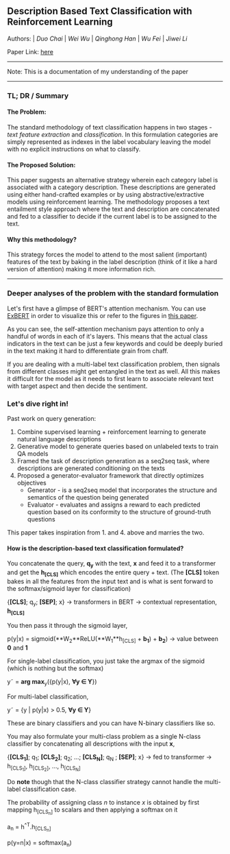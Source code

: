 ## Description Based Text Classification with Reinforcement Learning

Authors: | _Duo Chai_ | _Wei Wu_ | _Qinghong Han_ | _Wu Fei_ | _Jiwei Li_

Paper Link: [here](https://arxiv.org/abs/2002.03067)

* * *

Note: This is a documentation of my understanding of the paper

* * *

### TL; DR / Summary

#### The Problem:

The standard methodology of text classification happens in two stages - _text feature extraction_ and _classification_. In this formulation categories are simply represented as indexes in the label vocabulary leaving the model with no explicit instructions on what to classify.

#### The Proposed Solution:

This paper suggests an alternative strategy wherein each category label is associated with a category description. These descriptions are generated using either hand-crafted examples or by using abstractive/extractive models using reinforcement learning. The methodology proposes a text entailment style approach where the text and description are concatenated and fed to a classifier to decide if the current label is to be assigned to the text.

#### Why this methodology?

This strategy forces the model to attend to the most salient (important) features of the text by baking in the label description (think of it like a hard version of attention) making it more information rich.

* * *

### Deeper analyses of the problem with the standard formulation

Let's first have a glimpse of BERT's attention mechanism. You can use [ExBERT](https://exbert.net/exBERT.html?model=bert-base-cased&modelKind=bidirectional&sentence=The%20girl%20ran%20to%20a%20local%20pub%20to%20escape%20the%20din%20of%20her%20city.&corpus=woz&layer=0&heads=..0,1,2,3,4,5,6,7,8,9,10,11&threshold=0.7&tokenInd=null&tokenSide=null&maskInds=..9&metaMatch=pos&metaMax=pos&displayInspector=null&offsetIdxs=..-1,0,1&hideClsSep=true) in order to visualize this or refer to the figures in [this paper](https://www-nlp.stanford.edu/pubs/clark2019what.pdf).

As you can see, the self-attention mechanism pays attention to only a handful of words in each of it's layers. This means that the actual class indicators in the text can be just a few keywords and could be deeply buried in the text making it hard to differentiate grain from chaff.

If you are dealing with a multi-label text classification problem, then signals from different classes might get entangled in the text as well. All this makes it difficult for the model as it needs to first learn to associate relevant text with target aspect and then decide the sentiment.

### Let's dive right in!

Past work on query generation:
1. Combine supervised learning + reinforcement learning to generate natural language descriptions
2. Generative model to generate queries based on unlabeled texts to train QA models
3. Framed the task of description generation as a seq2seq task, where descriptions are generated conditioning on the texts
4. Proposed a generator-evaluator framework that directly optimizes objectives
    - Generator - is a seq2seq model that incorporates the structure and semantics of the question being generated
    - Evaluator - evaluates and assigns a reward to each predicted question based on its conformity to the structure of ground-truth questions

This paper takes inspiration from 1. and 4. above and marries the two.

#### How is the description-based text classification formulated?

You concatenate the query, **q<sub>y</sub>** with the text, **x** and feed it to a transformer and get the **h<sub>[CLS]</sub>** which encodes the entire query + text. (The **[CLS]** token bakes in all the features from the input text and is what is sent forward to the softmax/sigmoid layer for classification)

{**[CLS]**; q<sub>y</sub>; **[SEP]**; x} → transformers in BERT → contextual representation, **h<sub>[CLS]</sub>**

You then pass it through the sigmoid layer,

p(y\|x) = sigmoid(**W<sub>2</sub>**ReLU(**W<sub>1</sub>**h<sub>[CLS]</sub> + **b<sub>1</sub>**) + **b<sub>2</sub>**) → value between **0** and **1**

For single-label classification, you just take the argmax of the sigmoid (which is nothing but the softmax)

y˜ = **arg max**<sub>y</sub>({p(y\|x), **∀y ∈ Y**})

For multi-label classification,

y˜ = {y \| p(y\|x) > 0.5, **∀y ∈ Y**}

These are binary classifiers and you can have N-binary classifiers like so.

You may also formulate your multi-class problem as a single N-class classifier by concatenating all descriptions with the input **x**,

{**[CLS<sub>1</sub>]**; q<sub>1</sub>; **[CLS<sub>2</sub>]**; q<sub>2</sub>; ...; **[CLS<sub>N</sub>]**; q<sub>N</sub> ; **[SEP]**; x} → fed to transformer → h<sub>[CLS<sub>1</sub>]</sub>, h<sub>[CLS<sub>2</sub>]</sub>, ..., h<sub>[CLS<sub>N</sub>]</sub>

Do **note** though that the N-class classifier strategy cannot handle the multi-label classification case.

The probability of assigning class _n_ to instance _x_ is obtained by first mapping h<sub>[CLS<sub>n</sub>]</sub> to scalars and then applying a softmax on it

a<sub>n</sub> = h<sup>^</sup><sup>T</sup>.h<sub>[CLS<sub>n</sub>]</sub>

p(y=n\|x) = softmax(a<sub>n</sub>)





